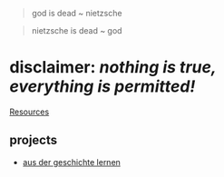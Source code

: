 > god is dead ~ nietzsche

> nietzsche is dead ~ god

# disclaimer: *nothing is true, everything is permitted!*

[Resources](https://github.com/al1ce23/resources)

## projects
* [aus der geschichte lernen](https://www.youtube.com/channel/UC-4qMIfr5NPlBzAgc0Q_axw)

